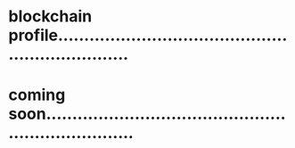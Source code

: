 # blockchain profile...................................................................
# coming soon......................................................................
